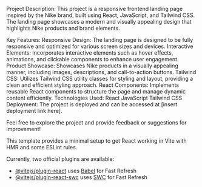 Project Description:
This project is a responsive frontend landing page inspired by the Nike brand, built using React, JavaScript, and Tailwind CSS. The landing page showcases a modern and visually appealing design that highlights Nike products and brand elements.

Key Features:
Responsive Design: The landing page is designed to be fully responsive and optimized for various screen sizes and devices.
Interactive Elements: Incorporates interactive elements such as hover effects, animations, and clickable components to enhance user engagement.
Product Showcase: Showcases Nike products in a visually appealing manner, including images, descriptions, and call-to-action buttons.
Tailwind CSS: Utilizes Tailwind CSS utility classes for styling and layout, providing a clean and efficient styling approach.
React Components: Implements reusable React components to structure the page and manage dynamic content efficiently.
Technologies Used:
React
JavaScript
Tailwind CSS
Deployment:
The project is deployed and can be accessed at [insert deployment link here].

Feel free to explore the project and provide feedback or suggestions for improvement!

This template provides a minimal setup to get React working in Vite with HMR and some ESLint rules.

Currently, two official plugins are available:

- [@vitejs/plugin-react](https://github.com/vitejs/vite-plugin-react/blob/main/packages/plugin-react/README.md) uses [Babel](https://babeljs.io/) for Fast Refresh
- [@vitejs/plugin-react-swc](https://github.com/vitejs/vite-plugin-react-swc) uses [SWC](https://swc.rs/) for Fast Refresh
